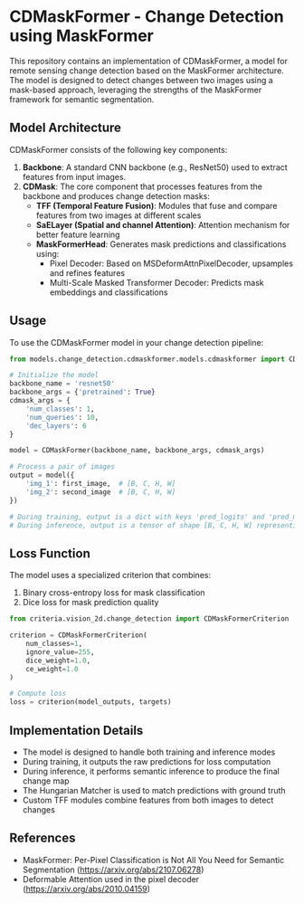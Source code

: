 # CDMaskFormer - Change Detection using MaskFormer

This repository contains an implementation of CDMaskFormer, a model for remote sensing change detection based on the MaskFormer architecture. The model is designed to detect changes between two images using a mask-based approach, leveraging the strengths of the MaskFormer framework for semantic segmentation.

## Model Architecture

CDMaskFormer consists of the following key components:

1. **Backbone**: A standard CNN backbone (e.g., ResNet50) used to extract features from input images.
2. **CDMask**: The core component that processes features from the backbone and produces change detection masks:
   - **TFF (Temporal Feature Fusion)**: Modules that fuse and compare features from two images at different scales
   - **SaELayer (Spatial and channel Attention)**: Attention mechanism for better feature learning
   - **MaskFormerHead**: Generates mask predictions and classifications using:
     - Pixel Decoder: Based on MSDeformAttnPixelDecoder, upsamples and refines features
     - Multi-Scale Masked Transformer Decoder: Predicts mask embeddings and classifications

## Usage

To use the CDMaskFormer model in your change detection pipeline:

```python
from models.change_detection.cdmaskformer.models.cdmaskformer import CDMaskFormer

# Initialize the model
backbone_name = 'resnet50'
backbone_args = {'pretrained': True}
cdmask_args = {
    'num_classes': 1,
    'num_queries': 10,
    'dec_layers': 6
}

model = CDMaskFormer(backbone_name, backbone_args, cdmask_args)

# Process a pair of images
output = model({
    'img_1': first_image,  # [B, C, H, W]
    'img_2': second_image  # [B, C, H, W]
})

# During training, output is a dict with keys 'pred_logits' and 'pred_masks'
# During inference, output is a tensor of shape [B, C, H, W] representing the change map
```

## Loss Function

The model uses a specialized criterion that combines:

1. Binary cross-entropy loss for mask classification
2. Dice loss for mask prediction quality

```python
from criteria.vision_2d.change_detection import CDMaskFormerCriterion

criterion = CDMaskFormerCriterion(
    num_classes=1,
    ignore_value=255,
    dice_weight=1.0,
    ce_weight=1.0
)

# Compute loss
loss = criterion(model_outputs, targets)
```

## Implementation Details

- The model is designed to handle both training and inference modes
- During training, it outputs the raw predictions for loss computation
- During inference, it performs semantic inference to produce the final change map
- The Hungarian Matcher is used to match predictions with ground truth
- Custom TFF modules combine features from both images to detect changes

## References

- MaskFormer: Per-Pixel Classification is Not All You Need for Semantic Segmentation (https://arxiv.org/abs/2107.06278)
- Deformable Attention used in the pixel decoder (https://arxiv.org/abs/2010.04159)
